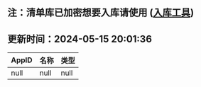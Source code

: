 ## 注：清单库已加密想要入库请使用 ([入库工具](https://github.com/BlankTMing/ManifestAutoUpdate/releases))

## 更新时间：2024-05-15 20:01:36
| AppID | 名称 | 类型  |
| :-------------------- | :----------------------------- | :----------- |
| null | null| null |
